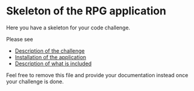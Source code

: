 Skeleton of the RPG application
=============

Here you have a skeleton for your code challenge.

Please see
- [Description of the challenge](docs/challenge.md)
- [Installation of the application](docs/install.md)
- [Description of what is included](docs/desc.md)

Feel free to remove this file and provide your documentation instead once your challenge is done.
